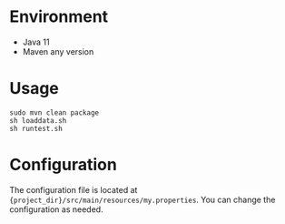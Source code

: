 # Environment
- Java 11
- Maven any version

# Usage
```
sudo mvn clean package
sh loaddata.sh
sh runtest.sh

```

# Configuration
The configuration file is located at `{project_dir}/src/main/resources/my.properties`. You can change the configuration as needed.
